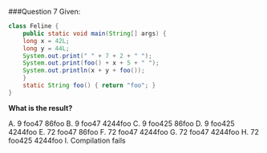 ###Question 7
Given:
```java
class Feline {
    public static void main(String[] args) {
    long x = 42L;
    long y = 44L;
    System.out.print(" " + 7 + 2 + " ");
    System.out.print(foo() + x + 5 + " ");
    System.out.println(x + y + foo());
    }
    static String foo() { return "foo"; }
}
```
**What is the result?**

A. 9 foo47 86foo
B. 9 foo47 4244foo
C. 9 foo425 86foo
D. 9 foo425 4244foo
E. 72 foo47 86foo
F. 72 foo47 4244foo
G. 72 foo47 4244foo
H. 72 foo425 4244foo
I. Compilation fails
